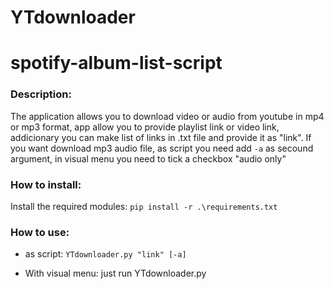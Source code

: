# YTdownloader
# spotify-album-list-script
### Description:
The application allows you to download video or audio from youtube in mp4 or mp3 format, app allow you to provide playlist link or video link, addicionary you can make
list of links in .txt file and provide it as "link". If you want download mp3 audio file, as script you need add `-a` as secound argument, in visual menu you need to tick a checkbox "audio only"

### How to install:
Install the required modules: `pip install -r .\requirements.txt`

### How to use:
* as script: `YTdownloader.py "link" [-a]`

* With visual menu: just run YTdownloader.py
